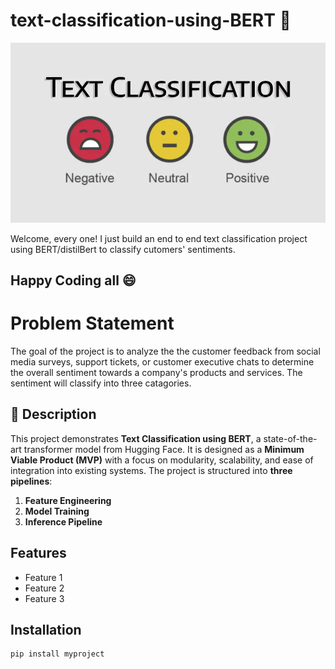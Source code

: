 # text-classification-using-BERT :rocket:
![Project Logo](https://github.com/p7-source/text-classification-using-BERT/blob/main/ClassificationImg.png?raw=true)

Welcome, every one!
I just build an end to end text classification project using BERT/distilBert to classify cutomers' sentiments.
## Happy Coding all :smile:




# Problem Statement
The goal of the project is to analyze the the customer feedback from social media surveys, support tickets, or customer executive chats to determine the overall sentiment towards a company's products and services. The sentiment will classify into three catagories.



## 📝 Description
This project demonstrates **Text Classification using BERT**, a state-of-the-art transformer model from Hugging Face. It is designed as a **Minimum Viable Product (MVP)** with a focus on modularity, scalability, and ease of integration into existing systems. The project is structured into **three pipelines**:
1. **Feature Engineering**
2. **Model Training**
3. **Inference Pipeline**


## Features
- Feature 1
- Feature 2
- Feature 3

## Installation
```bash
pip install myproject

